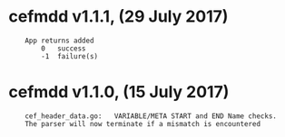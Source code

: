 

# cefmdd v1.1.1, (29 July 2017)

```
	App returns added
    	0   success
    	-1  failure(s)
```

# cefmdd v1.1.0, (15 July 2017)

```
    cef_header_data.go:   VARIABLE/META START and END Name checks.
    The parser will now terminate if a mismatch is encountered
```





